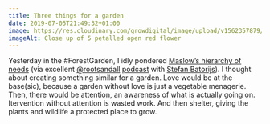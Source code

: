 ```yaml
---
title: Three things for a garden
date: 2019-07-05T21:49:32+01:00
image: https://res.cloudinary.com/growdigital/image/upload/v1562357879/267B7D34.jpg
imageAlt: Close up of 5 petalled open red flower 
---
```


Yesterday in the #ForestGarden, I idly pondered [Maslow’s hierarchy of needs](https://en.wikipedia.org/wiki/Maslow's_hierarchy_of_needs) (via excellent [@rootsandall](https://mobile.twitter.com/rootsandall) [podcast](https://rootsandall.co.uk/portfolio-item/episode-26-forest-bathing-with-stefan-batorijs/) with [Stefan Batorijs](http://natureandtherapy.co.uk)). I thought about creating something similar for a garden. Love would be at the base(sic), because a garden without love is just a vegetable menagerie. Then, there would be attention, an awareness of what is actually going on. Itervention without attention is wasted work. And then shelter, giving the plants and wildlife a protected place to grow.
